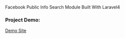 Facebook Public Info Search Module Built With Laravel4

### Project Demo:
[Demo Site](http://projectflick.com/protosocial/)